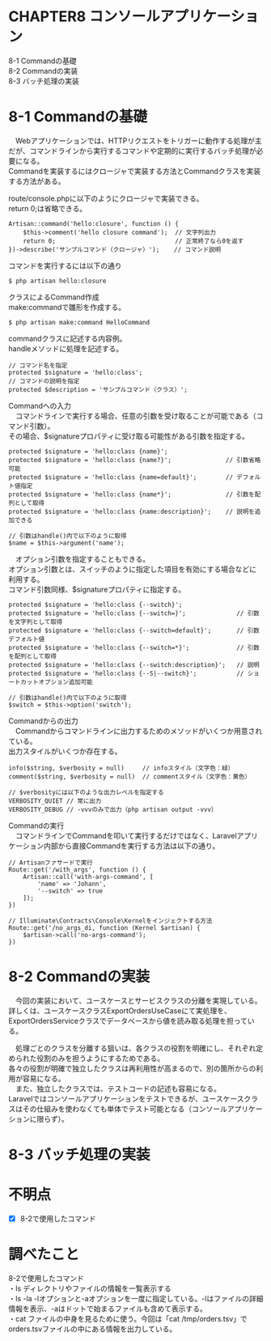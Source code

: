 # CHAPTER8 コンソールアプリケーション
8-1 Commandの基礎  
8-2 Commandの実装  
8-3 バッチ処理の実装  

# 8-1 Commandの基礎
　Webアプリケーションでは、HTTPリクエストをトリガーに動作する処理が主だが、コマンドラインから実行するコマンドや定期的に実行するバッチ処理が必要になる。  
Commandを実装するにはクロージャで実装する方法とCommandクラスを実装する方法がある。

route/console.phpに以下のようにクロージャで実装できる。  
return 0;は省略できる。
```
Artisan::command('hello:closure', function () {
    $this->comment('hello closure command');  // 文字列出力
    return 0;                                 // 正常終了なら0を返す
})->describe('サンプルコマンド（クロージャ）');    // コマンド説明
```
コマンドを実行するには以下の通り
```
$ php artisan hello:closure
```

クラスによるCommand作成  
 make:commandで雛形を作成する。
```
$ php artisan make:command HelloCommand
```
commandクラスに記述する内容例。  
handleメソッドに処理を記述する。
```
// コマンド名を指定
protected $signature = 'hello:class';
// コマンドの説明を指定
protected $description = 'サンプルコマンド（クラス）';
```

Commandへの入力  
　コマンドラインで実行する場合、任意の引数を受け取ることが可能である（コマンド引数）。  
その場合、$signatureプロパティに受け取る可能性がある引数を指定する。
```
protected $signature = 'hello:class {name}';
protected $signature = 'hello:class {name?}';               // 引数省略可能
protected $signature = 'hello:class {name=default}';        // デフォルト値指定
protected $signature = 'hello:class {name*}';               // 引数を配列として取得
protected $signature = 'hello:class {name:description}';    // 説明を追加できる

// 引数はhandle()内で以下のように取得
$name = $this->argument('name');
```

　オプション引数を指定することもできる。  
オプション引数とは、スイッチのように指定した項目を有効にする場合などに利用する。  
コマンド引数同様、$signatureプロパティに指定する。
```
protected $signature = 'hello:class {--switch}';
protected $signature = 'hello:class {--switch=}';              // 引数を文字列として取得
protected $signature = 'hello:class {--switch=default}';       // 引数デフォルト値
protected $signature = 'hello:class {--switch=*}';             // 引数を配列として取得
protected $signature = 'hello:class {--switch:description}';   // 説明
protected $signature = 'hello:class {--S|--switch}';           // ショートカットオプション追加可能

// 引数はhandle()内で以下のように取得
$switch = $this->option('switch');
```

Commandからの出力  
　Commandからコマンドラインに出力するためのメソッドがいくつか用意されている。  
出力スタイルがいくつか存在する。
```
info($string, $verbosity = null)     // infoスタイル（文字色：緑）
comment($string, $verbosity = null)  // commentスタイル（文字色：黄色）

// $verbosityには以下のような出力レベルを指定する
VERBOSITY_QUIET // 常に出力
VERBOSITY_DEBUG // -vvvのみで出力（php artisan output -vvv）
```

Commandの実行  
　コマンドラインでCommandを叩いて実行するだけではなく、Laravelアプリケーション内部から直接Commandを実行する方法は以下の通り。

```
// Artisanファサードで実行
Route::get('/with_args', function () {
    Artisan::call('with-args-command', [
        'name' => 'Johann',
        '--switch' => true
    ]);
})

// Illuminate\Contracts\Console\Kernelをインジェクトする方法
Route::get('/no_args_di, function (Kernel $artisan) {
    $artisan->call('no-args-command');
})
```

# 8-2 Commandの実装
　今回の実装において、ユースケースとサービスクラスの分離を実現している。  
詳しくは、ユースケースクラスExportOrdersUseCaseにて実処理を、ExportOrdersServiceクラスでデータベースから値を読み取る処理を担っている。  

　処理ごとのクラスを分離する狙いは、各クラスの役割を明確にし、それぞれ定められた役割のみを担うようにするためである。  
各々の役割が明確で独立したクラスは再利用性が高まるので、別の箇所からの利用が容易になる。  
　また、独立したクラスでは、テストコードの記述も容易になる。  
Laravelではコンソールアプリケーションをテストできるが、ユースケースクラスはその仕組みを使わなくても単体でテスト可能となる（コンソールアプリケーションに限らず）。




# 8-3 バッチ処理の実装


# 不明点
- [x] 8-2で使用したコマンド

# 調べたこと
8-2で使用したコマンド  
・ls ディレクトリやファイルの情報を一覧表示する  
・ls -la -lオプションと-aオプションを一度に指定している。-lはファイルの詳細情報を表示、-aはドットで始まるファイルも含めて表示する。  
・cat ファイルの中身を見るために使う。今回は「cat /tmp/orders.tsv」でorders.tsvファイルの中にある情報を出力している。
